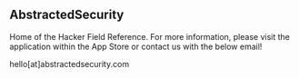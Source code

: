 ## AbstractedSecurity

Home of the Hacker Field Reference. For more information, please visit the application within the App Store or contact us with the below email!

hello[at]abstractedsecurity.com
